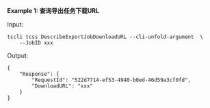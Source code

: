 **Example 1: 查询导出任务下载URL**



Input: 

```
tccli tcss DescribeExportJobDownloadURL --cli-unfold-argument  \
    --JobID xxx
```

Output: 
```
{
    "Response": {
        "RequestId": "522d7714-ef53-4940-b0ed-46d59a3cf0fd",
        "DownloadURL": "xxx"
    }
}
```

